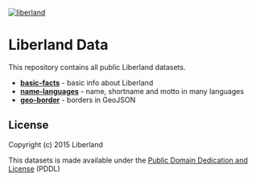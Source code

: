 [![liberland](http://liberland.org/addons/image/Liberland_znak_small.png)](https://github.com/liberland/liberland)

# Liberland Data

This repository contains all public Liberland datasets.

- **[basic-facts](basic-facts/basic-facts.json)** - basic info about Liberland
- **[name-languages](name-languages/name-languages.json)** - name, shortname and motto in many languages
- **[geo-border](geo-border/geo-border.geojson)** - borders in GeoJSON

## License

Copyright (c) 2015 Liberland

This datasets is made available under the [Public Domain Dedication and License](http://opendatacommons.org/licenses/pddl/) (PDDL)
